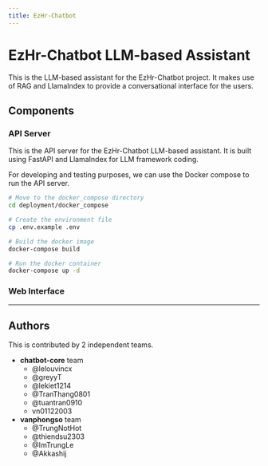 ```yaml
---
title: EzHr-Chatbot
---
```


# EzHr-Chatbot LLM-based Assistant

This is the LLM-based assistant for the EzHr-Chatbot project. It makes use of RAG and LlamaIndex to provide a conversational interface for the users.


## Components

### API Server

This is the API server for the EzHr-Chatbot LLM-based assistant. It is built using FastAPI and LlamaIndex for LLM framework coding.

For developing and testing purposes, we can use the Docker compose to run the API server.

```bash
# Move to the docker_compose directory
cd deployment/docker_compose

# Create the environment file
cp .env.example .env

# Build the docker image
docker-compose build

# Run the docker container
docker-compose up -d
```

### Web Interface

---
## Authors

This is contributed by 2 independent teams.

- **chatbot-core** team
    - @lelouvincx
    - @greyyT
    - @lekiet1214
    - @TranThang0801
    - @tuantran0910
    - vn01122003
- **vanphongso** team
    - @TrungNotHot
    - @thiendsu2303
    - @ImTrungLe
    - @Akkashij
